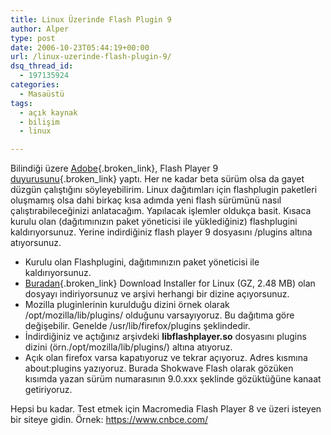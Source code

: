 ```yaml
---
title: Linux Üzerinde Flash Plugin 9
author: Alper
type: post
date: 2006-10-23T05:44:19+00:00
url: /linux-uzerinde-flash-plugin-9/
dsq_thread_id:
  - 197135924
categories:
  - Masaüstü
tags:
  - açık kaynak
  - bilişim
  - linux

---
```

Bilindiği üzere [Adobe][1]{.broken_link}, Flash Player 9 [duyurusunu][2]{.broken_link} yaptı. Her ne kadar beta sürüm olsa da gayet düzgün çalıştığını söyleyebilirim. Linux dağıtımları için flashplugin paketleri oluşmamış olsa dahi birkaç kısa adımda yeni flash sürümünü nasıl çalıştırabileceğinizi anlatacağım. Yapılacak işlemler oldukça basit. Kısaca kurulu olan (dağıtımınızın paket yöneticisi ile yüklediğiniz) flashplugini kaldırıyorsunuz. Yerine indirdiğiniz flash player 9 dosyasını /plugins altına atıyorsunuz.

  * Kurulu olan Flashplugini, dağıtımınızın paket yöneticisi ile kaldırıyorsunuz.
  * [Buradan][3]{.broken_link} Download Installer for Linux (GZ, 2.48 MB) olan dosyayı indiriyorsunuz ve arşivi herhangi bir dizine açıyorsunuz.
  * Mozilla pluginlerinin kurulduğu dizini örnek olarak /opt/mozilla/lib/plugins/ olduğunu varsayıyoruz. Bu dağıtıma göre değişebilir. Genelde /usr/lib/firefox/plugins şeklindedir.
  * İndirdiğiniz ve açtığınız arşivdeki **libflashplayer.so** dosyasını plugins dizini (örn./opt/mozilla/lib/plugins/) altına atıyoruz.
  * Açık olan firefox varsa kapatıyoruz ve tekrar açıyoruz. Adres kısmına about:plugins yazıyoruz. Burada Shokwave Flash olarak gözüken kısımda yazan sürüm numarasının 9.0.xxx şeklinde gözüktüğüne kanaat getiriyoruz.

Hepsi bu kadar. Test etmek için Macromedia Flash Player 8 ve üzeri isteyen bir siteye gidin. Örnek: https://www.cnbce.com/

 [1]: https://www.adobe.com/
 [2]: https://labs.adobe.com/technologies/flashplayer9/
 [3]: https://labs.adobe.com/downloads/flashplayer9.html